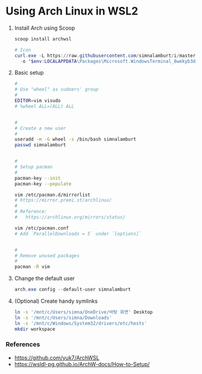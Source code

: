 Using Arch Linux in WSL2
========

1.  Install Arch using Scoop

    ```powershell
    scoop install archwsl

    # Icon
    curl.exe -L https://raw.githubusercontent.com/simnalamburt/i/master/.dotfiles/arch.png `
      -o "$env:LOCALAPPDATA\Packages\Microsoft.WindowsTerminal_8wekyb3d8bbwe\RoamingState\arch.png"
    ```

2.  Basic setup

    ```bash
    #
    # Use "wheel" as sudoers' group
    #
    EDITOR=vim visudo
    # %wheel ALL=(ALL) ALL


    #
    # Create a new user
    #
    useradd -m -G wheel -s /bin/bash simnalamburt
    passwd simnalamburt


    #
    # Setup pacman
    #
    pacman-key --init
    pacman-key --populate

    vim /etc/pacman.d/mirrorlist
    # https://mirror.premi.st/archlinux/
    #
    # Reference:
    #   https://archlinux.org/mirrors/status/

    vim /etc/pacman.conf
    # Add `ParallelDownloads = 5` under `[options]`


    #
    # Remove unused packages
    #
    pacman -R vim
    ```

3.  Change the default user

    ```powershell
    arch.exe config --default-user simnalamburt
    ```

4.  (Optional) Create handy symlinks

    ```bash
    ln -s '/mnt/c/Users/simna/OneDrive/바탕 화면' Desktop
    ln -s '/mnt/c/Users/simna/Downloads'
    ln -s '/mnt/c/Windows/System32/drivers/etc/hosts'
    mkdir workspace
    ```

### References
- https://github.com/yuk7/ArchWSL
- https://wsldl-pg.github.io/ArchW-docs/How-to-Setup/
